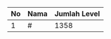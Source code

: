 | No | Nama            | Jumlah Level |
|----|-----------------|--------------|
| 1  | #    |    1358        |
